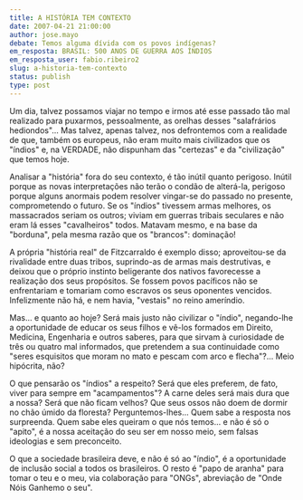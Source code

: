 ```yaml
---
title: A HISTÓRIA TEM CONTEXTO
date: 2007-04-21 21:00:00
author: jose.mayo
debate: Temos alguma dívida com os povos indígenas?
em_resposta: BRASIL: 500 ANOS DE GUERRA AOS ÍNDIOS
em_resposta_user: fabio.ribeiro2
slug: a-historia-tem-contexto
status: publish 
type: post
---
```


  

Um dia, talvez possamos viajar no tempo e irmos até esse passado tão mal realizado para puxarmos, pessoalmente, as orelhas desses "salafrários hediondos"... Mas talvez, apenas talvez, nos defrontemos com a realidade de que, também os europeus, não eram muito mais civilizados que os "índios" e, na VERDADE, não dispunham das "certezas" e da "civilização" que temos hoje.  

  

Analisar a "história" fora do seu contexto, é tão inútil quanto perigoso. Inútil porque as novas interpretações não terão o condão de alterá-la, perigoso porque alguns anormais podem resolver vingar-se do passado no presente, comprometendo o futuro. Se os "índios" tivessem armas melhores, os massacrados seriam os outros; viviam em guerras tribais seculares e não eram lá esses "cavalheiros" todos. Matavam mesmo, e na base da "borduna", pela mesma razão que os "brancos": dominação!  

  

A própria "história real" de Fitzcarraldo é exemplo disso; aproveitou-se da rivalidade entre duas tribos, suprindo-as de armas mais destrutivas, e deixou que o próprio instinto beligerante dos nativos favorecesse a realização dos seus propósitos. Se fossem povos pacíficos não se enfrentariam e tomariam como escravos os seus oponentes vencidos. Infelizmente não há, e nem havia, "vestais" no reino ameríndio.   

  

Mas... e quanto ao hoje? Será mais justo não civilizar o "índio", negando-lhe a oportunidade de educar os seus filhos e vê-los formados em Direito, Medicina, Engenharia e outros saberes, para que sirvam à curiosidade de três ou quatro mal informados, que pretendem a sua continuidade como "seres esquisitos que moram no mato e pescam com arco e flecha"?... Meio hipócrita, não?  

  

O que pensarão os "índios" a respeito? Será que eles preferem, de fato, viver para sempre em "acampamentos"? A carne deles será mais dura que a nossa? Será que não ficam velhos? Que seus ossos não doem de dormir no chão úmido da floresta? Perguntemos-lhes... Quem sabe a resposta nos surpreenda. Quem sabe eles queiram o que nós temos... e não é só o "apito", é a nossa aceitação do seu ser em nosso meio, sem falsas ideologias e sem preconceito.  

  

O que a sociedade brasileira deve, e não é só ao "índio", é a oportunidade de inclusão social a todos os brasileiros. O resto é "papo de aranha" para tomar o teu e o meu, via colaboração para "ONGs", abreviação de "Onde Nóis Ganhemo o seu".
